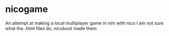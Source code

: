 # nicogame
An attempt at making a local multiplayer game in nim with nico
I am not sure what the .html files do, nicoboot made them
